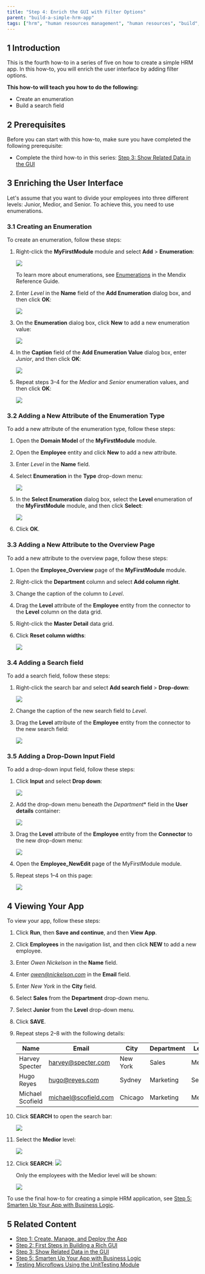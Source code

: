 ```yaml
---
title: "Step 4: Enrich the GUI with Filter Options"
parent: "build-a-simple-hrm-app"
tags: ["hrm", "human resources management", "human resources", "build", "app", "developer portal", "enumeration", "search", "gui"]
---
```


## 1 Introduction

This is the fourth how-to in a series of five on how to create a simple HRM app. In this how-to, you will enrich the user interface by adding filter options.

**This how-to will teach you how to do the following:**

* Create an enumeration
* Build a search field

## 2 Prerequisites

Before you can start with this how-to, make sure you have completed the following prerequisite:

*  Complete the third how-to in this series: [Step 3: Show Related Data in the GUI](build-a-simple-hrm-app-3-show-related-data-in-the-gui)

## 3 Enriching the User Interface

Let's assume that you want to divide your employees into three different levels: Junior, Medior, and Senior. To achieve this, you need to use enumerations.

### 3.1 Creating an Enumeration

To create an enumeration, follow these steps:

1. Right-click the **MyFirstModule** module and select **Add** > **Enumeration**:

    ![](attachments/build-a-simple-hrm-app/18580795.png)

    To learn more about enumerations, see [Enumerations](/refguide7/enumerations) in the Mendix Reference Guide.
    
2. Enter *Level* in the **Name** field of the **Add Enumeration** dialog box, and then click **OK**:

    ![](attachments/build-a-simple-hrm-app/18580794.png) 
    
3. On the **Enumeration** dialog box, click **New** to add a new enumeration value:

    ![](attachments/build-a-simple-hrm-app/18580788.png)
    
4. In the **Caption** field of the **Add Enumeration Value** dialog box, enter *Junior*, and then click **OK**:

    ![](attachments/build-a-simple-hrm-app/18580792.png) 
    
5. Repeat steps 3–4 for the *Medior* and *Senior* enumeration values, and then click **OK**:

    ![](attachments/build-a-simple-hrm-app/18580791.png)

### 3.2 Adding a New Attribute of the Enumeration Type

To add a new attribute of the enumeration type, follow these steps:

1. Open the **Domain Model** of the **MyFirstModule** module.
2. Open the **Employee** entity and click **New** to add a new attribute.
3. Enter *Level* in the **Name** field.
4. Select **Enumeration** in the **Type** drop-down menu:

    ![](attachments/build-a-simple-hrm-app/18580787.png) 
    
5. In the **Select Enumeration** dialog box, select the **Level** enumeration of the **MyFirstModule** module, and then click **Select**:

    ![](attachments/build-a-simple-hrm-app/18580786.png)
    
6. Click **OK**.

### 3.3 Adding a New Attribute to the Overview Page

To add a new attribute to the overview page, follow these steps:

1. Open the **Employee_Overview** page of the **MyFirstModule** module.
2. Right-click the **Department** column and select **Add column right**.
3. Change the caption of the column to *Level*.
4. Drag the **Level** attribute of the **Employee** entity from the connector to the **Level** column on the data grid.
5. Right-click the **Master Detail** data grid.
6. Click **Reset column widths**:

    ![](attachments/build-a-simple-hrm-app/18580785.png)

### 3.4 Adding a Search field

To add a search field, follow these steps:

1. Right-click the search bar and select **Add search field** > **Drop-down**:

    ![](attachments/build-a-simple-hrm-app/18580784.png) 
    
2. Change the caption of the new search field to *Level*.
3. Drag the **Level** attribute of the **Employee** entity from the connector to the new search field:

    ![](attachments/build-a-simple-hrm-app/18580783.png) 

### 3.5 Adding a Drop-Down Input Field

To add a drop-down input field, follow these steps:

1. Click **Input** and select **Drop down**:

    ![](attachments/build-a-simple-hrm-app/18580782.png) 
    
2. Add the drop-down menu beneath the *Department** field in the **User details** container:

    ![](attachments/build-a-simple-hrm-app/18580781.png) 
    
3. Drag the **Level** attribute of the **Employee** entity from the **Connector** to the new drop-down menu:

    ![](attachments/build-a-simple-hrm-app/18580780.png)
    
4. Open the **Employee_NewEdit** page of the MyFirstModule module.
5. Repeat steps 1–4 on this page:

    ![](attachments/build-a-simple-hrm-app/18580779.png) 

## 4 Viewing Your App

To view your app, follow these steps:

1. Click **Run**, then **Save and continue**, and then **View App**.
2. Click **Employees** in the navigation list, and then click **NEW** to add a new employee.
3. Enter *Owen Nickelson* in the **Name** field.
4. Enter *owen@nickelson.com* in the **Email** field.
5. Enter *New York* in the **City** field.
6. Select **Sales** from the **Department** drop-down menu.
7. Select **Junior** from the **Level** drop-down menu.
8. Click **SAVE**.
9. Repeat steps 2–8 with the following details:

    Name | Email | City | Department | Level
    --- | --- | --- | --- | ---
    Harvey Specter | harvey@specter.com | New York | Sales | Medior
    Hugo Reyes | hugo@reyes.com | Sydney | Marketing | Senior
    Michael Scofield | michael@scofield.com | Chicago | Marketing | Medior

10. Click **SEARCH** to open the search bar:

    ![](attachments/build-a-simple-hrm-app/18580778.png) 
    
11. Select the **Medior** level:

    ![](attachments/build-a-simple-hrm-app/18580777.png)
    
15. Click **SEARCH**:
    ![](attachments/build-a-simple-hrm-app/18580776.png)
    
    Only the employees with the Medior level will be shown:
    
    ![](attachments/build-a-simple-hrm-app/18580775.png)

To use the final how-to for creating a simple HRM application, see [Step 5: Smarten Up Your App with Business Logic](build-a-simple-hrm-app-5-smarten-up-your-app-with-business-logic).

## 5 Related Content

* [Step 1: Create, Manage, and Deploy the App](build-a-simple-hrm-app-1-create-manage-and-deploy-the-app)
* [Step 2: First Steps in Building a Rich GUI](build-a-simple-hrm-app-2-first-steps-in-building-a-rich-gui)
* [Step 3: Show Related Data in the GUI](build-a-simple-hrm-app-3-show-related-data-in-the-gui)
* [Step 5: Smarten Up Your App with Business Logic](build-a-simple-hrm-app-5-smarten-up-your-app-with-business-logic)
* [Testing Microflows Using the UnitTesting Module](../testing/testing-microflows-using-the-unittesting-module)
